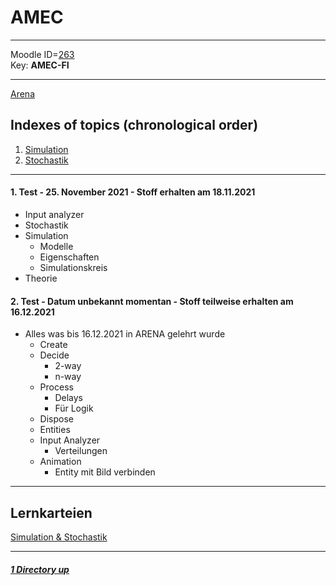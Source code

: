 # AMEC

----

Moodle ID=[263](https://moodle2.htlinn.ac.at/course/view.php?id=263) <br/>
Key: **AMEC-FI**

----

[Arena](./ARENA.md)

Indexes of topics (chronological order)
-------------------------------------

1. [Simulation](./Simulation.md) 
2. [Stochastik](./Stochastik.md)

----


#### **1. Test - 25. November 2021 - Stoff erhalten am 18.11.2021**
- Input analyzer
- Stochastik
- Simulation
   - Modelle
   - Eigenschaften
   - Simulationskreis
- Theorie

#### **2. Test - Datum unbekannt momentan - Stoff teilweise erhalten am 16.12.2021**
- Alles was bis 16.12.2021 in ARENA gelehrt wurde
   - Create
   - Decide
      - 2-way
      - n-way
   - Process
      - Delays
      - Für Logik
   - Dispose
   - Entities
   - Input Analyzer
      - Verteilungen
   - Animation
      - Entity mit Bild verbinden

----

Lernkarteien
----

[Simulation & Stochastik](https://www.remnote.com/a/stoff-1-test/619e707b69ea2700168298fe)

----

##### [1 Directory up](./../)
